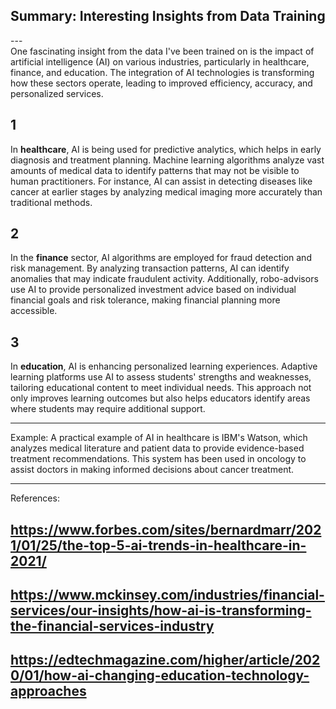 ## Summary: Interesting Insights from Data Training <br>
---<br>
One fascinating insight from the data I've been trained on is the impact of artificial intelligence (AI) on various industries, particularly in healthcare, finance, and education. The integration of AI technologies is transforming how these sectors operate, leading to improved efficiency, accuracy, and personalized services.

1  
---  
In **healthcare**, AI is being used for predictive analytics, which helps in early diagnosis and treatment planning. Machine learning algorithms analyze vast amounts of medical data to identify patterns that may not be visible to human practitioners. For instance, AI can assist in detecting diseases like cancer at earlier stages by analyzing medical imaging more accurately than traditional methods.

2  
---  
In the **finance** sector, AI algorithms are employed for fraud detection and risk management. By analyzing transaction patterns, AI can identify anomalies that may indicate fraudulent activity. Additionally, robo-advisors use AI to provide personalized investment advice based on individual financial goals and risk tolerance, making financial planning more accessible.

3  
---  
In **education**, AI is enhancing personalized learning experiences. Adaptive learning platforms use AI to assess students' strengths and weaknesses, tailoring educational content to meet individual needs. This approach not only improves learning outcomes but also helps educators identify areas where students may require additional support.

---  
Example: A practical example of AI in healthcare is IBM's Watson, which analyzes medical literature and patient data to provide evidence-based treatment recommendations. This system has been used in oncology to assist doctors in making informed decisions about cancer treatment.

---  
References:  
## https://www.forbes.com/sites/bernardmarr/2021/01/25/the-top-5-ai-trends-in-healthcare-in-2021/  
## https://www.mckinsey.com/industries/financial-services/our-insights/how-ai-is-transforming-the-financial-services-industry  
## https://edtechmagazine.com/higher/article/2020/01/how-ai-changing-education-technology-approaches